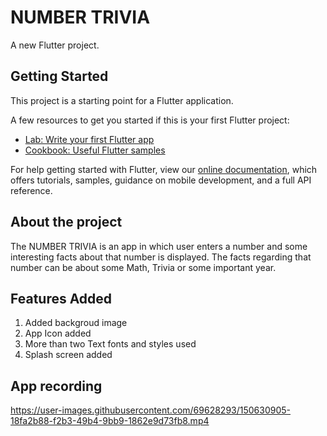 # NUMBER TRIVIA

A new Flutter project.

## Getting Started

This project is a starting point for a Flutter application.

A few resources to get you started if this is your first Flutter project:

- [Lab: Write your first Flutter app](https://flutter.dev/docs/get-started/codelab)
- [Cookbook: Useful Flutter samples](https://flutter.dev/docs/cookbook)

For help getting started with Flutter, view our
[online documentation](https://flutter.dev/docs), which offers tutorials,
samples, guidance on mobile development, and a full API reference.

## About the project

The NUMBER TRIVIA is an app in which user enters a number and some interesting facts about that number is displayed.
The facts regarding that number can be about some Math, Trivia or some important year. 

## Features Added

1. Added backgroud image
2. App Icon added
3. More than two Text fonts and styles used
4. Splash screen added

## App recording 





https://user-images.githubusercontent.com/69628293/150630905-18fa2b88-f2b3-49b4-9bb9-1862e9d73fb8.mp4

